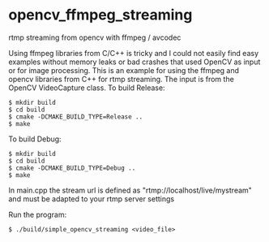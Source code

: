 # opencv_ffmpeg_streaming
rtmp streaming from opencv with ffmpeg / avcodec

Using ffmpeg libraries from C/C++ is tricky and I could not easily find easy examples without memory leaks or bad crashes that used OpenCV as input or for image processing.
This is an example for using the ffmpeg and opencv libraries from C++ for rtmp streaming. 
The input is from the OpenCV VideoCapture class.
To build Release:
```
$ mkdir build
$ cd build
$ cmake -DCMAKE_BUILD_TYPE=Release ..
$ make
```

To build Debug:
```
$ mkdir build
$ cd build
$ cmake -DCMAKE_BUILD_TYPE=Debug ..
$ make
```
In main.cpp the stream url is defined as "rtmp://localhost/live/mystream" and must be adapted to your rtmp server settings

Run the program:
```
$ ./build/simple_opencv_streaming <video_file>
```
